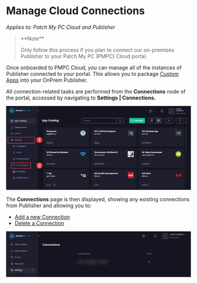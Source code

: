 # Manage Cloud Connections

_Applies to: Patch My PC Cloud and Publisher_

<blockquote class="wp-block-quote">
<p>**Note**</p>
<p>Only follow this process if you plan to connect our on-premises Publisher to your Patch My PC (PMPC) Cloud portal.</p>
</blockquote>

Once onboarded to PMPC Cloud, you can manage all of the instances of Publisher connected to your portal. This allows you to package [Custom Apps](../../custom-apps/) into your OnPrem Publisher.

All connection-related tasks are performed from the **Connections** node of the portal, accessed by navigating to **Settings | Connections.**

![Navigating to “Settings | Connections”](/_images/image-(1708).png "Navigating to “Settings | Connections”")

The **Connections** page is then displayed, showing any existing connections from Publisher and allowing you to:

* [Add a new Connection](add-a-connection.md)
* [Delete a Connection](delete-a-cloud-connection.md)

![“Connections” page](/_images/image-(2597).png "“Connections” page")
